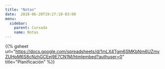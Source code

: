 ```yaml
---
title: "Notas"
date:  2018-06-20T19:27:10-03:00
menu:
  sidebar:
    parent: Cursada
    name: Notas
---
```


{{% gsheet 
  url="https://docs.google.com/spreadsheets/d/1mLX4Tgm6SMKbNm6UZmvZUHpM6S8cNzhGCEej9E7CN1M/htmlembed?authuser=0"
  title="Planificación"
%}}